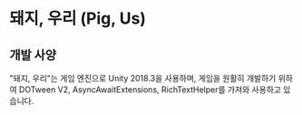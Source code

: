 # 돼지, 우리 (Pig, Us)

## 개발 사양

"돼지, 우리"는 게임 엔진으로 Unity 2018.3을 사용하며, 게임을 원활히 개발하기 위하여 DOTween V2, AsyncAwaitExtensions, RichTextHelper를 가져와 사용하고 있습니다.
